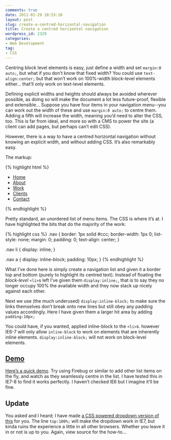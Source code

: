 ```yaml
---
comments: true
date: 2011-01-29 18:53:10
layout: post
slug: create-a-centred-horizontal-navigation
title: Create a centred horizontal navigation
wordpress_id: 2329
categories:
- Web Development
tag:
- CSS
---
```


Centring block level elements is easy, just define a width and set `margin:0 auto;`,
but what if you don’t know that fixed width? You could use `text-align:center;`
 but that won’t work on 100%-width block-level elements either… that’ll only
work on text-level elements.

Defining explicit widths and heights should always be avoided wherever possible,
as doing so will make the document a lot less future-proof, flexible and
extensible… Suppose you have four items in your navigation menu--you can work
out the width of these and use `margin:0 auto;` to centre them. Adding a fifth
will increase the width, meaning you’d need to alter the CSS, too. This is far
from ideal, and more so with a CMS to power the site (a client can add pages,
but perhaps can’t edit CSS).

However, there is a way to have a centred horizontal navigation without knowing an explicit width, and without adding CSS. It’s also remarkably easy.

The markup:

{% highlight html %}
<ul class="nav">
  <li><a href="/">Home</a></li>
  <li><a href="/about/">About</a></li>
  <li><a href="/work/">Work</a></li>
  <li><a href="/clients/">Clients</a></li>
  <li><a href="/contact/">Contact</a></li>
</ul>
{% endhighlight %}

Pretty standard, an unordered list of menu items. The CSS is where it’s at. I have highlighted the bits that do the majority of the work:

{% highlight css %}
.nav {
  border: 1px solid #ccc;
  border-width: 1px 0;
  list-style: none;
  margin: 0;
  padding: 0;
  text-align: center;
}

.nav li {
  display: inline;
}

.nav a {
  display: inline-block;
  padding: 10px;
}
{% endhighlight %}

What I’ve done here is simply create a navigation list and given it a border top
and bottom (purely to highlight its centred text). Instead of floating the
_block-level_ `<li>`s left I’ve given them `display:inline;`, that is to say
they no longer occupy 100% the available width and they now stack up nicely
against each other.

Next we use (the much underused) `display:inline-block;` to make sure the links
themselves don’t break onto new lines but still obey any padding values
accordingly. Here I have given them a larger hit area by adding `padding:10px;`

You could have, if you wanted, applied inline-block to the `<li>`s. however
IE6-7 will only allow `inline-block` to work on elements that are inherently
inline elements. `display:inline-block;` will not work on block-level elements.

## [Demo](/demos/centred-nav/)

[Here’s a quick demo](/demos/centred-nav/). Try using Firebug or similar to add
other list items on the fly, and watch as they seamlessly centre in the list. I
have tested this in IE7-8 to find it works perfectly. I haven’t checked IE6 but
I imagine it’ll be fine.

## Update

You asked and I heard; I have made [a CSS powered dropdown version of this](/demos/centred-nav/dropdown.html)
for you. The line `top:100%;` will make the dropdown work in IE7, but kinda
ruins the experience a little in all other browsers. Whether you leave it in or
not is up to you. Again, view source for the how-to…

